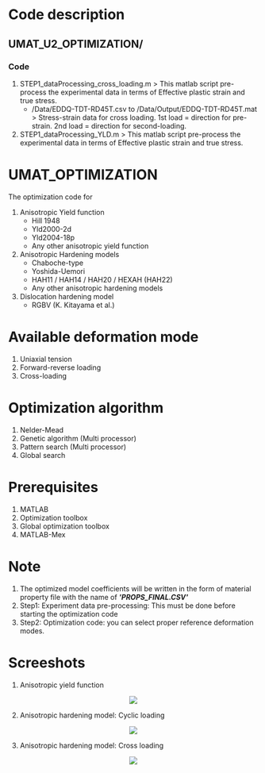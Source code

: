# Code description
## UMAT_U2_OPTIMIZATION/
### Code
  1. STEP1_dataProcessing_cross_loading.m 
    > This matlab script pre-process the experimental data in terms of Effective plastic strain and true stress.
        - /Data/EDDQ-TDT-RD45T.csv to /Data/Output/EDDQ-TDT-RD45T.mat
    > Stress-strain data for cross loading. 1st load = direction for pre-strain. 2nd load = direction for second-loading.
  2. STEP1_dataProcessing_YLD.m 
    > This matlab script pre-process the experimental data in terms of Effective plastic strain and true stress.

# UMAT_OPTIMIZATION
The optimization code for
  1. Anisotropic Yield function
        - Hill 1948
        - Yld2000-2d
        - Yld2004-18p
        + Any other anisotropic yield function
  2. Anisotropic Hardening models
        - Chaboche-type
        - Yoshida-Uemori
        - HAH11 / HAH14 / HAH20 / HEXAH (HAH22)
        + Any other anisotropic hardening models
  3. Dislocation hardening model
        - RGBV (K. Kitayama et al.)

# Available deformation mode
  1. Uniaxial tension
  2. Forward-reverse loading
  3. Cross-loading
  
# Optimization algorithm
  1. Nelder-Mead
  2. Genetic algorithm (Multi processor)
  3. Pattern search (Multi processor)
  4. Global search

# Prerequisites
  1. MATLAB
  2. Optimization toolbox
  3. Global optimization toolbox
  4. MATLAB-Mex

# Note
  1. The optimized model coefficients will be written in the form of material property file with the name of ***'PROPS_FINAL.CSV'***
  2. Step1: Experiment data pre-processing: This must be done before starting the optimization code
  3. Step2: Optimization code: you can select proper reference deformation modes.
  
# Screeshots
1. Anisotropic yield function
<p align="center"><img src="https://github.com/theysy/UMAT_OPTIMIZATION_PUBLIC/blob/main/Screenshots/AA2090_YLD2004_OPT.png"></p>

2. Anisotropic hardening model: Cyclic loading
<p align="center"><img src="https://github.com/theysy/UMAT_OPTIMIZATION_PUBLIC/blob/main/Screenshots/HAH20_CYCLIC_OPT.png"></p>

3. Anisotropic hardening model: Cross loading
<p align="center"><img src="https://github.com/theysy/UMAT_OPTIMIZATION_PUBLIC/blob/main/Screenshots/HAH20_CROSS_OPT.png"></p>
